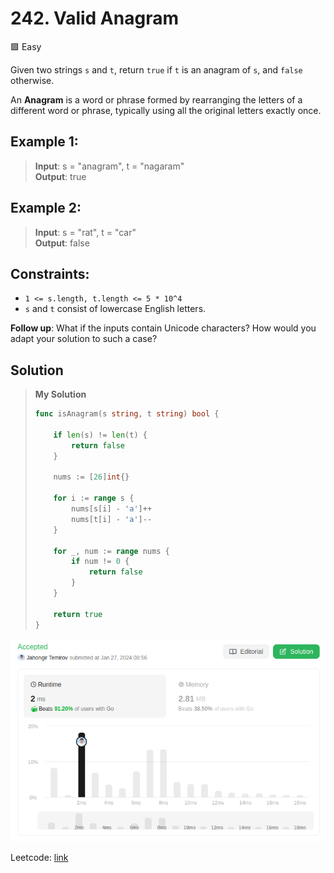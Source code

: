 # 242. Valid Anagram
🟩 Easy

Given two strings `s` and `t`, return `true` if `t` is an anagram of `s`, and `false` otherwise.

An **Anagram** is a word or phrase formed by rearranging the letters of a different word or phrase, typically using all the original letters exactly once.

## Example 1:
> **Input**: s = "anagram", t = "nagaram" \
> **Output**: true

## Example 2:
> **Input**: s = "rat", t = "car" \
> **Output**: false

## Constraints:
* `1 <= s.length, t.length <= 5 * 10^4`
* `s` and `t` consist of lowercase English letters.

**Follow up**: What if the inputs contain Unicode characters? How would you adapt your solution to such a case?

## Solution
> **My Solution**
> ```go
> func isAnagram(s string, t string) bool {
>     
>     if len(s) != len(t) {
>         return false
>     }
> 
>     nums := [26]int{}
> 
>     for i := range s {
>         nums[s[i] - 'a']++
>         nums[t[i] - 'a']--
>     }
> 
>     for _, num := range nums {
>         if num != 0 {
>             return false
>         }
>     }
> 
>     return true
> }
> ```

![result](242.png)

Leetcode: [link](https://leetcode.com/problems/valid-anagram/description/)